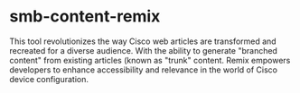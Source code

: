 # smb-content-remix
This tool revolutionizes the way Cisco web articles are transformed and recreated for a diverse audience. With the ability to generate "branched content" from existing articles (known as "trunk" content. Remix empowers developers to enhance accessibility and relevance in the world of Cisco device configuration.
